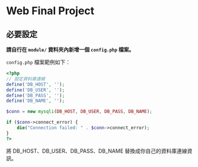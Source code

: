 # Web Final Project

## 必要設定

**請自行在 `module/` 資料夾內新增一個 `config.php` 檔案。**

`config.php` 檔案範例如下：

```php
<?php
// 設定資料庫連線
define('DB_HOST', '');
define('DB_USER', '');
define('DB_PASS', '');
define('DB_NAME', '');

$conn = new mysqli(DB_HOST, DB_USER, DB_PASS, DB_NAME);

if ($conn->connect_error) {
    die("Connection failed: " . $conn->connect_error);
}
?>
```
將 DB_HOST、DB_USER、DB_PASS、DB_NAME 替換成你自己的資料庫連線資訊。
